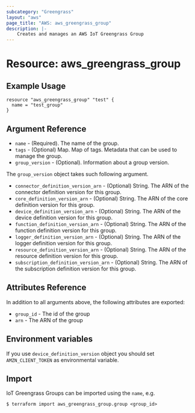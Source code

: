 ```yaml
---
subcategory: "Greengrass"
layout: "aws"
page_title: "AWS: aws_greengrass_group"
description: |-
    Creates and manages an AWS IoT Greengrass Group
---
```


# Resource: aws_greengrass_group

## Example Usage

```hcl
resource "aws_greengrass_group" "test" {
  name = "test_group"
}
```

## Argument Reference

* `name` - (Required). The name of the group.
* `tags` - (Optional) Map. Map of tags. Metadata that can be used to manage the group.
* `group_version` - (Optional). Information about a group version.

The `group_version` object takes such following argument.
* `connector_definition_version_arn` - (Optional) String. The ARN of the connector definition version for this group.
* `core_definition_version_arn` - (Optional) String. The ARN of the core definition version for this group.
* `device_definition_version_arn` - (Optional) String. The ARN of the device definition version for this group.
* `function_definition_version_arn` - (Optional) String. The ARN of the function definition version for this group.
* `logger_definition_version_arn` - (Optional) String. The ARN of the logger definition version for this group.
* `resource_definition_version_arn` - (Optional) String. The ARN of the resource definition version for this group.
* `subscription_definition_version_arn` - (Optional) String. The ARN of the subscription definition version for this group.

## Attributes Reference

In addition to all arguments above, the following attributes are exported:

* `group_id` - The id of the group
* `arn` - The ARN of the group

## Environment variables
If you use `device_definition_version` object you should set `AMZN_CLIENT_TOKEN` as environmental variable.

## Import

IoT Greengrass Groups can be imported using the `name`, e.g.

```
$ terraform import aws_greengrass_group.group <group_id>
```
